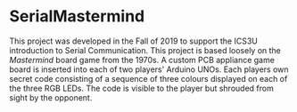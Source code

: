 # SerialMastermind
This project was developed in the Fall of 2019 to support the ICS3U introduction to Serial Communication.
This project is based loosely on the *Mastermind* board game from the 1970s.
A custom PCB appliance game board is inserted into each of two players' Arduino UNOs. Each players own secret code consisting of a sequence of three colours displayed on 
each of the three RGB LEDs. The code is visible to the player but shrouded from sight by the opponent.
